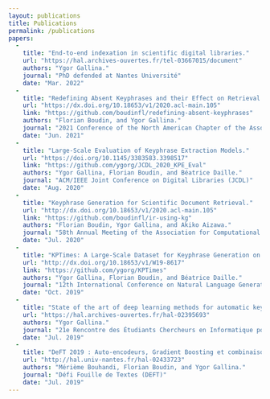 ```yaml
---
layout: publications
title: Publications
permalink: /publications
papers:
  -
    title: "End-to-end indexation in scientific digital libraries."
    url: "https://hal.archives-ouvertes.fr/tel-03667015/document"
    authors: "Ygor Gallina."
    journal: "PhD defended at Nantes Université"
    date: "Mar. 2022"
  -
    title: "Redefining Absent Keyphrases and their Effect on Retrieval Effectiveness."
    url: "https://dx.doi.org/10.18653/v1/2020.acl-main.105"
    link: "https://github.com/boudinfl/redefining-absent-keyphrases"
    authors: "Florian Boudin, and Ygor Gallina."
    journal: "2021 Conference of the North American Chapter of the Association for Computational Linguistics (NAACL-HLT)"
    date: "Jun. 2021"
  -
    title: "Large-Scale Evaluation of Keyphrase Extraction Models."
    url: "https://doi.org/10.1145/3383583.3398517"
    link: "https://github.com/ygorg/JCDL_2020_KPE_Eval"
    authors: "Ygor Gallina, Florian Boudin, and Béatrice Daille."
    journal: "ACM/IEEE Joint Conference on Digital Libraries (JCDL)"
    date: "Aug. 2020"
  -
    title: "Keyphrase Generation for Scientific Document Retrieval."
    url: "http://dx.doi.org/10.18653/v1/2020.acl-main.105"
    link: "https://github.com/boudinfl/ir-using-kg"
    authors: "Florian Boudin, Ygor Gallina, and Akiko Aizawa."
    journal: "58th Annual Meeting of the Association for Computational Linguistics (ACL)"
    date: "Jul. 2020"
  -
    title: "KPTimes: A Large-Scale Dataset for Keyphrase Generation on News Documents."
    url: "http://dx.doi.org/10.18653/v1/W19-8617"
    link: "https://github.com/ygorg/KPTimes"
    authors: "Ygor Gallina, Florian Boudin, and Béatrice Daille."
    journal: "12th International Conference on Natural Language Generation (INLG)"
    date: "Oct. 2019"
  -
    title: "State of the art of deep learning methods for automatic keyphrase extraction."
    url: "https://hal.archives-ouvertes.fr/hal-02395693"
    authors: "Ygor Gallina."
    journal: "21e Rencontre des Étudiants Chercheurs en Informatique pour le Traitement Automatique des Langues (RECITAL)"
    date: "Jul. 2019"
  -
    title: "DeFT 2019 : Auto-encodeurs, Gradient Boosting et combinaisons de modèles pour l’identification automatique de mots-clés."
    url: "http://hal.univ-nantes.fr/hal-02433723"
    authors: "Mérième Bouhandi, Florian Boudin, and Ygor Gallina."
    journal: "Défi Fouille de Textes (DEFT)"
    date: "Jul. 2019"
---
```

